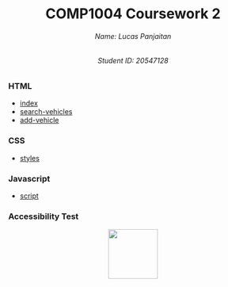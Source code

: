 <div align="center">
  <h1 style="text-align: center">COMP1004 Coursework 2</h1>
  <h6 style="text-align: center">Name: Lucas Panjaitan</h6>
  <h6 style="text-align: center">Student ID: 20547128</h6>
</div>

### HTML
- [index](index.html)
- [search-vehicles](search-vehicles.html)
- [add-vehicle](add-vehicle.html)

### CSS
- [styles](styles.css)

### Javascript
- [script](script.js)

### Accessibility Test
<div align="center">
  <img src="comp1004-cw2/img/lighthouse.png" height="100">
</div>
